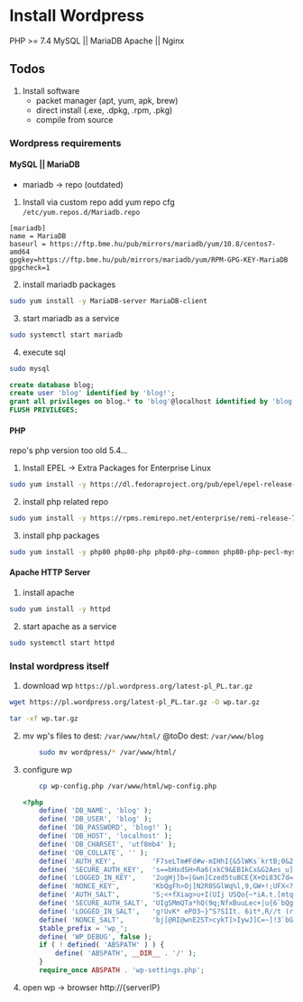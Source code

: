 # Install Wordpress
PHP >= 7.4 
MySQL || MariaDB 
Apache || Nginx
## Todos
1. Install software
    - packet manager (apt, yum, apk, brew)
    - direct install (.exe, .dpkg, .rpm, .pkg)
    - compile from source
### Wordpress requirements
#### MySQL || MariaDB 
* mariadb -> repo (outdated)
1. Install via custom repo
add yum repo cfg ``/etc/yum.repos.d/Mariadb.repo``
```
[mariadb]
name = MariaDB
baseurl = https://ftp.bme.hu/pub/mirrors/mariadb/yum/10.8/centos7-amd64
gpgkey=https://ftp.bme.hu/pub/mirrors/mariadb/yum/RPM-GPG-KEY-MariaDB
gpgcheck=1
```
2. install mariadb packages
```bash
sudo yum install -y MariaDB-server MariaDB-client
```
3. start mariadb as a service
```bash
sudo systemctl start mariadb
```
4. execute sql
```bash
sudo mysql
```
```sql
create database blog;
create user 'blog' identified by 'blog!';
grant all privileges on blog.* to 'blog'@localhost identified by 'blog!';
FLUSH PRIVILEGES;
```
#### PHP
repo's php version too old 5.4...
1. Install EPEL -> Extra Packages for Enterprise Linux
```bash
sudo yum install -y https://dl.fedoraproject.org/pub/epel/epel-release-latest-7.noarch.rpm
```
2. install php related repo
```bash
sudo yum install -y https://rpms.remirepo.net/enterprise/remi-release-7.rpm
``` 
3. install php packages
```bash
sudo yum install -y php80 php80-php php80-php-common php80-php-pecl-mysql
```
#### Apache HTTP Server
1. install apache 
```bash
sudo yum install -y httpd
```
2. start apache as a service 
```bash
sudo systemctl start httpd
```
### Instal wordpress itself
1. download wp ``https://pl.wordpress.org/latest-pl_PL.tar.gz``
```bash
wget https://pl.wordpress.org/latest-pl_PL.tar.gz -O wp.tar.gz
```
```bash
tar -xf wp.tar.gz
```
2. mv wp's files to dest: ``/var/www/html/``
    @toDo dest: ``/var/www/blog``
    ```bash
        sudo mv wordpress/* /var/www/html/
    ```
3. configure wp
    ```bash
        cp wp-config.php /var/www/html/wp-config.php
    ```
    ```php
    <?php
        define( 'DB_NAME', 'blog' );
        define( 'DB_USER', 'blog' );
        define( 'DB_PASSWORD', 'blog!' );
        define( 'DB_HOST', 'localhost' );
        define( 'DB_CHARSET', 'utf8mb4' );
        define( 'DB_COLLATE', '' );
        define( 'AUTH_KEY',         'F7seLTm#Fd#w-mIHhI{&5lWKs`krtB;0&2}^JwY*+^Y|A4/diW;M#b M4)|<i@Ht' );
        define( 'SECURE_AUTH_KEY',  's==bHxdSH>Ra6(xkC9&EB1kCx&G2Aes_u]iz zp1Yieq_E;+8BoA win7f9{]E%i' );
        define( 'LOGGED_IN_KEY',    '2ugHj]b=|Gwn]Czed5tuBCE{X+Oi83C7d=6|N,N`5l!W|Frk`^R5CNHQn~=.{U2G' );
        define( 'NONCE_KEY',        'KbQgFh>Oj]N2R0SGlWq%l,9,GW+!;UFX<?vmII?eOyfo3E,}=m^JyHvuk<|3q!w]' );
        define( 'AUTH_SALT',        'S;<+fXiag>u+I(UIj USQo{~*iA.t.[mtqJ&E%1gT/w|K20[mp~MbaXR42osAud|' );
        define( 'SECURE_AUTH_SALT', 'UIgSMmQTa*hQ(9q;NfxBuuLec+|u{6`bQgtW_X8/5055rtJi+}W@<kD!^PT};T}(' );
        define( 'LOGGED_IN_SALT',   'g!UvK* ePO3~}^S?SIIt. 6it*,R//t (r92@%H(ZQc,~QUU}uS1w9kuPHvl|wl-' );
        define( 'NONCE_SALT',       'bj[@RI@wnE2ST>cykT]>IywJ]C=~]!3`bG&tVf)_*M6`req9~zv4hCO<f2,K^s#:' );
        $table_prefix = 'wp_';
        define( 'WP_DEBUG', false );
        if ( ! defined( 'ABSPATH' ) ) {
            define( 'ABSPATH', __DIR__ . '/' );
        }
        require_once ABSPATH . 'wp-settings.php';
    ```
4. open wp -> browser http://{serverIP}
